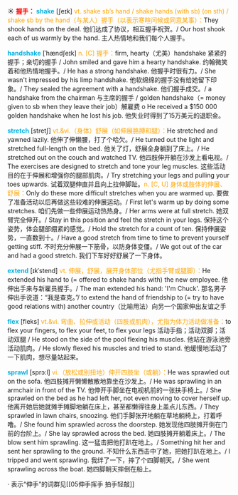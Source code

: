 ☀ <font color="red">**握手：**</font>
<font color="sky blue">**shake**</font> [ʃeɪk] 
<font color="orange">vt. shake sb’s hand / shake hands (with sb) (on sth) / shake sb by the hand（与某人）握手（以表示寒暄问候或同意某事）：</font>They shook hands on the deal. 他们达成了协议，相互握手祝贺。/ Our host shook each of us warmly by the hand. 主人热情地和我们每个人握手。  
           
<font color="sky blue">**handshake**</font> [ˈhændʃeɪk]
<font color="orange">n. [C] 握手：</font>firm, hearty（尤美）handshake 紧紧的握手；亲切的握手 / John smiled and gave him a hearty handshake. 约翰微笑着和他热情地握手。/ He has a strong handshake. 他握手时很有力。/ She wasn't impressed by his limp handshake. 他软绵绵的握手没有给她留下印象。/ They sealed the agreement with a handshake. 他们握手成交。/ a handshake from the chairman 与主席的握手 / golden handshake（= money given to sb when they leave their job）解雇费 o He received a $150 000 golden handshake when he lost his job. 他失业时得到了15万美元的退职金。

<font color="sky blue">**stretch**</font> [stretʃ]
<font color="orange">vt.&vi.（身体）舒展（如伸展胳膊和腿）：</font>He stretched and yawned lazily. 他伸了伸懒腰，打了个哈欠。/ He turned out the light and stretched full-length on the bed. 他关了灯，舒展全身躺到了床上。/ He stretched out on the couch and watched TV. 他四肢伸开躺在沙发上看电视。/ The exercises are designed to stretch and tone your leg muscles. 这些活动目的在于伸展和增强你的腿部肌肉。/ Try stretching your legs and pulling your toes upwards. 试着双腿伸直并且向上拉伸脚趾。<font color="orange">n. [C, U] 身体或肢体的伸展、舒展：</font>Only do these more difficult stretches when you are warmed up. 要做了准备活动以后再做这些较难的伸展运动。/ First let's warm up by doing some stretches. 咱们先做一些伸展运动热热身。/ Her arms were at full stretch. 她双臂完全伸开。/ Stay in this position and feel the stretch in your legs. 保持这个姿势，体会腿部绷紧的感觉。/ Hold the stretch for a count of ten. 保持伸展姿势，一直数到十。/ Have a good stretch from time to time to prevent yourself getting stiff. 不时充分伸展一下筋骨，以防身体变僵。/ We got out of the car and had a good stretch. 我们下车好好舒展了一下身体。
 
<font color="sky blue">**extend**</font> [ɪkˈstend]
<font color="orange">vt. 伸展，舒展，展开身体部位（尤指手臂或腿脚）：</font>He extended his hand to (= offered to shake hands with) the new employee. 他伸出手来与新雇员握手。/ The man extended his hand: 'I'm Chuck'. 那名男子伸出手说道：“我是查克。”/ to extend the hand of friendship to (= try to have good relations with) another country（比喻用法）向另一个国家伸出友谊之手
                     
<font color="sky blue">**flex**</font> [fleks]
<font color="orange">vt.&vi. 弯曲、拉伸或活动（四肢或肌肉），尤指为体力活动做准备：</font>to flex your fingers, to flex your feet, to flex your legs 活动手指；活动双脚；活动双腿 / He stood on the side of the pool flexing his muscles. 他站在游泳池旁活动肌肉。/ He slowly flexed his muscles and tried to stand. 他缓慢地活动了一下肌肉，想尽量站起来。

<font color="sky blue">**sprawl**</font> [sprɔ:l]
<font color="orange">vi.（放松或别扭地）伸开四肢坐（或躺）：</font>He was sprawled out on the sofa. 他四肢摊开懒懒散散地靠坐在沙发上。/ He was sprawling in an armchair in front of the TV. 他伸开手脚坐在电视机前的一张扶手椅上。/ She sprawled on the bed as he had left her, not even moving to cover herself up. 他离开她后她就摊手摊脚地躺在床上，甚至都懒得往身上盖点儿东西。/ They sprawled in lawn chairs, snoozing. 他们手脚张开地躺在草地躺椅上，打着呼噜。/ She found him sprawled across the doorstep. 她发现他四肢摊开倒在门前的台阶上。/ She lay sprawled across the bed. 她四肢摊开躺着床上。/ The blow sent him sprawling. 这一猛击把他打趴在地上。/ Something hit her and sent her sprawling to the ground. 不知什么东西击中了她，把她打趴在地上。/ I tripped and went sprawling. 我绊了一下，摔了个四脚朝天。/ She went sprawling across the boat. 她四脚朝天摔倒在船上。

· 表示“伸手”的词群见[[05伸手挥手 拍手轻敲]]